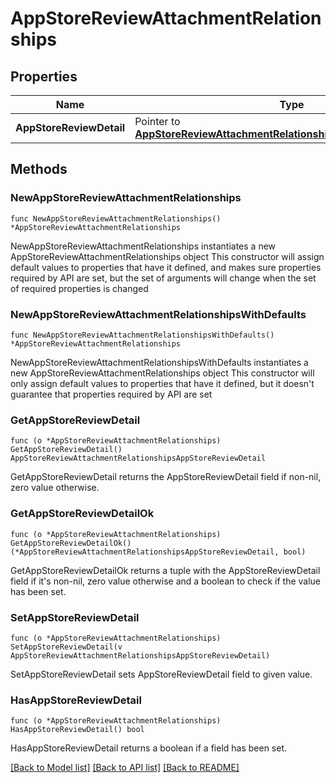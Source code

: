 # AppStoreReviewAttachmentRelationships

## Properties

Name | Type | Description | Notes
------------ | ------------- | ------------- | -------------
**AppStoreReviewDetail** | Pointer to [**AppStoreReviewAttachmentRelationshipsAppStoreReviewDetail**](AppStoreReviewAttachment_relationships_appStoreReviewDetail.md) |  | [optional] 

## Methods

### NewAppStoreReviewAttachmentRelationships

`func NewAppStoreReviewAttachmentRelationships() *AppStoreReviewAttachmentRelationships`

NewAppStoreReviewAttachmentRelationships instantiates a new AppStoreReviewAttachmentRelationships object
This constructor will assign default values to properties that have it defined,
and makes sure properties required by API are set, but the set of arguments
will change when the set of required properties is changed

### NewAppStoreReviewAttachmentRelationshipsWithDefaults

`func NewAppStoreReviewAttachmentRelationshipsWithDefaults() *AppStoreReviewAttachmentRelationships`

NewAppStoreReviewAttachmentRelationshipsWithDefaults instantiates a new AppStoreReviewAttachmentRelationships object
This constructor will only assign default values to properties that have it defined,
but it doesn't guarantee that properties required by API are set

### GetAppStoreReviewDetail

`func (o *AppStoreReviewAttachmentRelationships) GetAppStoreReviewDetail() AppStoreReviewAttachmentRelationshipsAppStoreReviewDetail`

GetAppStoreReviewDetail returns the AppStoreReviewDetail field if non-nil, zero value otherwise.

### GetAppStoreReviewDetailOk

`func (o *AppStoreReviewAttachmentRelationships) GetAppStoreReviewDetailOk() (*AppStoreReviewAttachmentRelationshipsAppStoreReviewDetail, bool)`

GetAppStoreReviewDetailOk returns a tuple with the AppStoreReviewDetail field if it's non-nil, zero value otherwise
and a boolean to check if the value has been set.

### SetAppStoreReviewDetail

`func (o *AppStoreReviewAttachmentRelationships) SetAppStoreReviewDetail(v AppStoreReviewAttachmentRelationshipsAppStoreReviewDetail)`

SetAppStoreReviewDetail sets AppStoreReviewDetail field to given value.

### HasAppStoreReviewDetail

`func (o *AppStoreReviewAttachmentRelationships) HasAppStoreReviewDetail() bool`

HasAppStoreReviewDetail returns a boolean if a field has been set.


[[Back to Model list]](../README.md#documentation-for-models) [[Back to API list]](../README.md#documentation-for-api-endpoints) [[Back to README]](../README.md)


